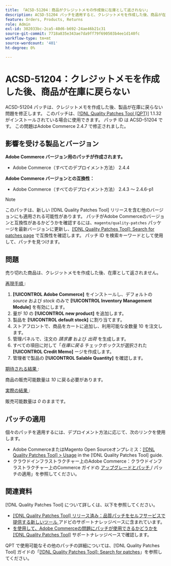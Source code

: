 ```yaml
---
title: 「ACSD-51204：商品がクレジットメモの作成後に在庫として返されない」
description: ACSD-51204 パッチを適用すると、クレジットメモを作成した後、商品が在庫に戻らないAdobe Commerceの問題を修正できます。
feature: Orders, Products, Returns
role: Admin
exl-id: 302033bc-2ca5-40d6-b692-24ae46b21c31
source-git-commit: 7718a835e343ae7da9ff79f690503b4ee1d140fc
workflow-type: tm+mt
source-wordcount: '401'
ht-degree: 0%

---
```


# ACSD-51204：クレジットメモを作成した後、商品が在庫に戻らない

ACSD-51204 パッチは、クレジットメモを作成した後、製品が在庫に戻らない問題を修正します。 このパッチは、[[!DNL Quality Patches Tool (QPT)]](/help/announcements/adobe-commerce-announcements/magento-quality-patches-released-new-tool-to-self-serve-quality-patches.md) 1.1.32 がインストールされている場合に使用できます。 パッチ ID は ACSD-51204 です。 この問題はAdobe Commerce 2.4.7 で修正されました。

## 影響を受ける製品とバージョン

**Adobe Commerce バージョン用のパッチが作成されます。**

* Adobe Commerce（すべてのデプロイメント方法） 2.4.4

**Adobe Commerce バージョンとの互換性：**

* Adobe Commerce（すべてのデプロイメント方法） 2.4.3 ～ 2.4.6-p1

>[!NOTE]
>
>このパッチは、新しい [!DNL Quality Patches Tool] リリースを含む他のバージョンにも適用される可能性があります。 パッチがAdobe Commerceのバージョンと互換性があるかどうかを確認するには、`magento/quality-patches` パッケージを最新バージョンに更新し、[[!DNL Quality Patches Tool]: Search for patches page](<https://experienceleague.adobe.com/tools/commerce-quality-patches/index.html>) で互換性を確認します。 パッチ ID を検索キーワードとして使用して、パッチを見つけます。

## 問題

売り切れた商品は、クレジットメモを作成した後、在庫として返されません。

<u> 再現手順 </u>:

1. **[!UICONTROL Adobe Commerce]** をインストールし、デフォルトの *source* および *stock* のみで **[!UICONTROL Inventory Management Module]** を有効にします。
1. 量が *10* の **[!UICONTROL new product]** を追加します。
1. 製品を **[!UICONTROL default stock]** に割り当てます。
1. ストアフロントで、商品をカートに追加し、利用可能な全数量 10 を注文します。
1. 管理パネルで、注文の *請求書* および *出荷* を生成します。
1. すべての項目に対して「*在庫に戻る* チェックボックスが選択された **[!UICONTROL Credit Memo]** ージを作成します。
1. 管理者で製品の **[!UICONTROL Salable Quantity]** を確認します。

<u> 期待される結果 </u>:

商品の販売可能数量は *10* に戻る必要があります。

<u> 実際の結果 </u>:

販売可能数量は *0* のままです。

## パッチの適用

個々のパッチを適用するには、デプロイメント方法に応じて、次のリンクを使用します。

* Adobe CommerceまたはMagento Open Sourceオンプレミス：[[!DNL Quality Patches Tool] > Usage](<https://experienceleague.adobe.com/docs/commerce-operations/tools/quality-patches-tool/usage.html>) in the [!DNL Quality Patches Tool] guide.
* クラウドインフラストラクチャー上のAdobe Commerce：クラウドインフラストラクチャー上のCommerce ガイドの [ アップグレードとパッチ ](https://experienceleague.adobe.com/docs/commerce-cloud-service/user-guide/develop/upgrade/apply-patches.html)/ パッチの適用」を参照してください。

## 関連資料

[!DNL Quality Patches Tool] について詳しくは、以下を参照してください。

* [[!DNL Quality Patches Tool]  リリース済み：品質パッチをセルフサービスで提供する新しいツール ](/help/announcements/adobe-commerce-announcements/magento-quality-patches-released-new-tool-to-self-serve-quality-patches.md) アドビのサポートナレッジベースに含まれています。
* [ を使用して、Adobe Commerceの問題にパッチが使用できるかどうかを  [!DNL Quality Patches Tool]](/help/support-tools/patches-available-in-qpt-tool/check-patch-for-magento-issue-with-magento-quality-patches.md) サポートナレッジベースで確認します。

QPT で使用可能なその他のパッチの詳細については、[!DNL Quality Patches Tool] ガイドの「[[!DNL Quality Patches Tool]: Search for patches](<https://experienceleague.adobe.com/tools/commerce-quality-patches/index.html>)」を参照してください。
